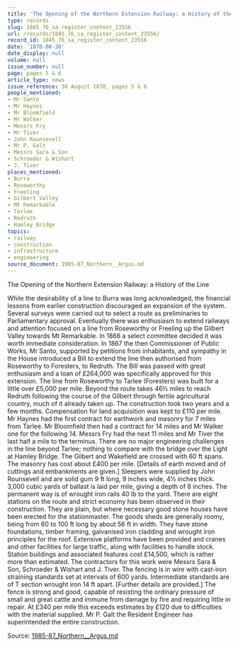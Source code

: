 ```yaml
---
title: 'The Opening of the Northern Extension Railway: a History of the Line'
type: records
slug: 1845_76_sa_register_content_23556
url: /records/1845_76_sa_register_content_23556/
record_id: 1845_76_sa_register_content_23556
date: '1870-08-30'
date_display: null
volume: null
issue_number: null
page: pages 5 & 6
article_type: news
issue_reference: 30 August 1870, pages 5 & 6
people_mentioned:
- Mr Santo
- Mr Haynes
- Mr Bloomfield
- Mr Walker
- Messrs Fry
- Mr Tiver
- John Rounsevell
- Mr P. Galt
- Messrs Sara & Son
- Schroeder & Wishart
- J. Tiver
places_mentioned:
- Burra
- Roseworthy
- Freeling
- Gilbert Valley
- Mt Remarkable
- Tarlee
- Redruth
- Hamley Bridge
topics:
- railway
- construction
- infrastructure
- engineering
source_document: 1985-87_Northern__Argus.md
---
```


The Opening of the Northern Extension Railway: a History of the Line

While the desirability of a line to Burra was long acknowledged, the financial lessons from earlier construction discouraged an expansion of the system.  Several surveys were carried out to select a route as preliminaries to Parliamentary approval.  Eventually there was enthusiasm to extend railways and attention focused on a line from Roseworthy or Freeling up the Gilbert Valley towards Mt Remarkable.  In 1866 a select committee decided it was worth immediate consideration.  In 1867 the then Commissioner of Public Works, Mr Santo, supported by petitions from inhabitants, and sympathy in the House introduced a Bill to extend the line then authorised from Roseworthy to Foresters, to Redruth.  The Bill was passed with great enthusiasm and a loan of £264,000 was specifically approved for this extension.  The line from Roseworthy to Tarlee (Foresters) was built for a little over £5,000 per mile.  Beyond the route takes 46½ miles to reach Redruth following the course of the Gilbert through fertile agricultural country, much of it already taken up.  The construction took two years and a few months.  Compensation for land acquisition was kept to £110 per mile.  Mr Haynes had the first contract for earthwork and masonry for 7 miles from Tarlee.  Mr Bloomfield then had a contract for 14 miles and Mr Walker one for the following 14.  Messrs Fry had the next 11 miles and Mr Tiver the last half a mile to the terminus.  There are no major engineering challenges in the line beyond Tarlee; nothing to compare with the bridge over the Light at Hamley Bridge.  The Gilbert and Wakefield are crossed with 60 ft spans.  The masonry has cost about £400 per mile.  [Details of earth moved and of cuttings and embankments are given.]  Sleepers were supplied by John Rounsevell and are solid gum 9 ft long, 9 inches wide, 4½ inches thick.  3,000 cubic yards of ballast is laid per mile, giving a depth of 8 inches.  The permanent way is of wrought iron rails 40 lb to the yard.  There are eight stations on the route and strict economy has been observed in their construction.  They are plain, but where necessary good stone houses have been erected for the stationmaster.  The goods sheds are generally roomy, being from 60 to 100 ft long by about 56 ft in width.  They have stone foundations, timber framing, galvanised iron cladding and wrought iron principles for the roof.  Extensive platforms have been provided and cranes and other facilities for large traffic, along with facilities to handle stock.  Station buildings and associated features cost £14,500, which is rather more than estimated.  The contractors for this work were Messrs Sara & Son, Schroeder & Wishart and J. Tiver.  The fencing is in wire with cast-iron straining standards set at intervals of 600 yards.  Intermediate standards are of T section wrought iron 14 ft apart.  [Further details are provided.]  The fence is strong and good, capable of resisting the ordinary pressure of small and great cattle and immune from damage by fire and requiring little in repair.  At £340 per mile this exceeds estimates by £120 due to difficulties with the material supplied.  Mr P. Galt the Resident Engineer has superintended the entire construction.

Source: [1985-87_Northern__Argus.md](/downloads/markdown/1985-87_Northern__Argus.md)
